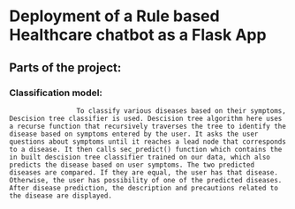 # Deployment of a Rule based Healthcare chatbot as a Flask App

## Parts of the project:

### Classification model:
                     To classify various diseases based on their symptoms, Descision tree classifier is used. Descision tree algorithm here uses a recurse function that recursively traverses the tree to identify the disease based on symptoms entered by the user. It asks the user questions about symptoms until it reaches a lead node that corresponds to a disease. It then calls sec_predict() function which contains the in built descision tree classifier trained on our data, which also predicts the disease based on user symptoms. The two predicted diseases are compared. If they are equal, the user has that disease. Otherwise, the user has possibility of one of the predicted diseases. After disease prediction, the description and precautions related to the disease are displayed.
                     
            
